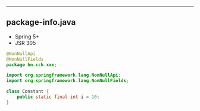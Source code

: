 



---
## package-info.java
- Spring 5+
- JSR 305

```java
@NonNullApi
@NonNullFields
package hn.cch.xxx;

import org.springframework.lang.NonNullApi;
import org.springframework.lang.NonNullFields;

class Constant {
    public static final int i = 10;
}

```
